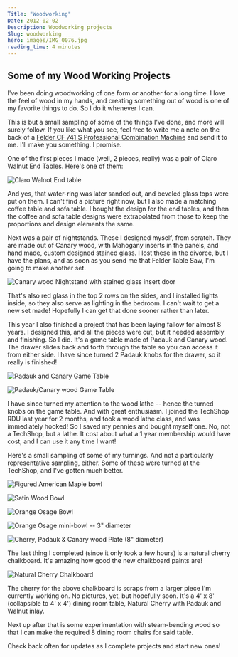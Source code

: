 ```yaml
---
Title: "Woodworking"
Date: 2012-02-02
Description: Woodworking projects
Slug: woodworking
hero: images/IMG_0076.jpg
reading_time: 4 minutes
---
```

## Some of my Wood Working Projects

I've been doing woodworking of one form or another for a long time. I love the feel of wood in my hands, and creating something out of wood is one of my favorite things to do. So I do it whenever I can.

This is but a small sampling of some of the things I've done, and more will surely follow. If you like what you see, feel free to write me a note on the back of a [Felder CF 741 S Professional Combination Machine](http://www.felderusa.com/us-us/products/combination-machines/combination-machine-cf-741-s-professional.html) and send it to me. I'll make you something. I promise.

One of the first pieces I made (well, 2 pieces, really) was a pair of Claro Walnut End Tables. Here's one of them:

![Claro Walnot End table](/posts/hobbies/images/P1010126_2.JPG)

And yes, that water-ring was later sanded out, and beveled glass tops were put on them. I can't find a picture right now, but I also made a matching coffee table and sofa table. I bought the design for the end tables, and then the coffee and sofa table designs were extrapolated from those to keep the proportions and design elements the same.

Next was a pair of nightstands. These I designed myself, from scratch. They are made out of Canary wood, with Mahogany inserts in the panels, and hand made, custom designed stained glass. I lost these in the divorce, but I have the plans, and as soon as you send me that Felder Table Saw, I'm going to make another set.

![Canary wood Nightstand with stained glass insert door](/posts/hobbies/images/PC060185.jpg)

That's also red glass in the top 2 rows on the sides, and I installed lights inside, so they also serve as lighting in the bedroom. I can't wait to get a new set made! Hopefully I can get that done sooner rather than later.

This year I also finished a project that has been laying fallow for almost 8 years. I designed this, and all the pieces were cut, but it needed assembly and finishing. So I did. It's a game table made of Padauk and Canary wood. The drawer slides back and forth through the table so you can access it from either side. I have since turned 2 Padauk knobs for the drawer, so it really is finished!

![Padauk and Canary Game Table](/posts/hobbies/images/IMG_0312.jpg)

![Padauk/Canary wood Game Table](/posts/hobbies/images/IMG_0313.jpg)

I have since turned my attention to the wood lathe -- hence the turned knobs on the game table. And with great enthusiasm. I joined the TechShop RDU last year for 2 months, and took a wood lathe class, and was immediately hooked! So I saved my pennies and bought myself one. No, not a TechShop, but a lathe. It cost about what a 1 year membership would have cost, and I can use it any time I want!

Here's a small sampling of some of my turnings. And not a particularly representative sampling, either. Some of these were turned at the TechShop, and I've gotten much better.

![Figured American Maple bowl](/posts/hobbies/images/IMG_0588.jpg)

![Satin Wood Bowl](/posts/hobbies/images/IMG_0618.jpg)

![Orange Osage Bowl](/posts/hobbies/images/IMG_0621.jpg)

![Orange Osage mini-bowl -- 3" diameter](/posts/hobbies/images/IMG_0076.jpg)

![Cherry, Padauk & Canary wood Plate (8" diameter)](/posts/hobbies/images/IMG_0077.jpg)

The last thing I completed (since it only took a few hours) is a natural cherry chalkboard. It's amazing how good the new chalkboard paints are!

![Natural Cherry Chalkboard](/posts/hobbies/images/IMG_0754.jpg)

The cherry for the above chalkboard is scraps from a larger piece I'm currently working on. No pictures, yet, but hopefully soon. It's a 4' x 8' (collapsible to 4' x 4') dining room table, Natural Cherry with Padauk and Walnut inlay.

Next up after that is some experimentation with steam-bending wood so that I can make the required 8 dining room chairs for said table.

Check back often for updates as I complete projects and start new ones!
